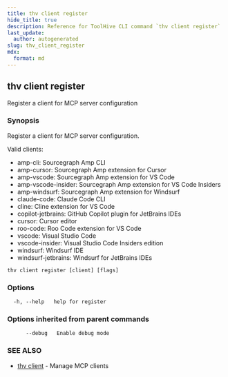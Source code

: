 ```yaml
---
title: thv client register
hide_title: true
description: Reference for ToolHive CLI command `thv client register`
last_update:
  author: autogenerated
slug: thv_client_register
mdx:
  format: md
---
```


## thv client register

Register a client for MCP server configuration

### Synopsis

Register a client for MCP server configuration.

Valid clients:
  - amp-cli: Sourcegraph Amp CLI
  - amp-cursor: Sourcegraph Amp extension for Cursor
  - amp-vscode: Sourcegraph Amp extension for VS Code
  - amp-vscode-insider: Sourcegraph Amp extension for VS Code Insiders
  - amp-windsurf: Sourcegraph Amp extension for Windsurf
  - claude-code: Claude Code CLI
  - cline: Cline extension for VS Code
  - copilot-jetbrains: GitHub Copilot plugin for JetBrains IDEs
  - cursor: Cursor editor
  - roo-code: Roo Code extension for VS Code
  - vscode: Visual Studio Code
  - vscode-insider: Visual Studio Code Insiders edition
  - windsurf: Windsurf IDE
  - windsurf-jetbrains: Windsurf for JetBrains IDEs

```
thv client register [client] [flags]
```

### Options

```
  -h, --help   help for register
```

### Options inherited from parent commands

```
      --debug   Enable debug mode
```

### SEE ALSO

* [thv client](thv_client.md)	 - Manage MCP clients

